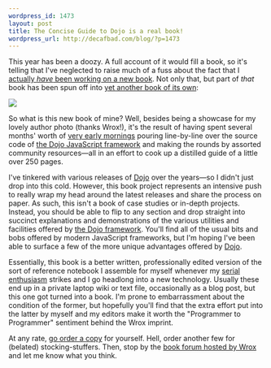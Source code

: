 ```yaml
--- 
wordpress_id: 1473
layout: post
title: The Concise Guide to Dojo is a real book!
wordpress_url: http://decafbad.com/blog/?p=1473
---
```

This year has been a doozy.  A full account of it would fill a book, so it's telling that I've neglected to raise much of a fuss about the fact that I [actually *have* been working on a new book][profjs].  Not only that, but part of *that* book has been spun off into [yet another book of its own][dojobook]:

<a href="http://www.flickr.com/photos/deusx/3119942359/"><img src="http://farm4.static.flickr.com/3117/3119942359_9e5b32fa13.jpg?v=0"></a>

So what is this new book of mine?  Well, besides being a showcase for my lovely author photo (thanks Wrox!), it's the result of having spent several months' worth of [very early mornings][early] pouring line-by-line over the source code of [the Dojo JavaScript framework][dojo] and making the rounds by assorted community resources—all in an effort to cook up a distilled guide of a little over 250 pages.  

I've tinkered with various releases of [Dojo][dojo] over the years—so I didn't just drop into this cold.  However, this book project represents an intensive push to really wrap my head around the latest releases and share the process on paper.  As such, this isn't a book of case studies or in-depth projects.  Instead, you should be able to flip to any section and drop straight into succinct explanations and demonstrations of the various utilities and facilities offered by [the Dojo framework][dojo].  You'll find all of the usual bits and bobs offered by modern JavaScript frameworks, but I'm hoping I've been able to surface a few of the more unique advantages offered by [Dojo][dojo].

Essentially, this book is a better written, professionally edited version of the sort of reference notebook I assemble for myself whenever my [serial enthusiasm][se] strikes and I go headlong into a new technology.  Usually these end up in a private laptop wiki or text file, occasionally as a blog post, but this one got turned into a book.  I'm prone to embarrassment about the condition of the former, but hopefully you'll find that the extra effort put into the latter by myself and my editors make it worth the "Programmer to Programmer" sentiment behind the Wrox imprint.

At any rate, [go order a copy][dojobook] for yourself.  Hell, order another few for (belated) stocking-stuffers.  Then, stop by the [book forum hosted by Wrox][forum] and let me know what you think.

[early]: http://twitter.com/lmorchard/status/744700442
[forum]: http://p2p.wrox.com/book-concise-guide-dojo-isbn-978-0-470-45202-8-431/
[se]: http://decafbad.com/blog/2006/05/26/confessions-of-a-serial-enthusiast
[profjs]: http://www.amazon.com/gp/product/047038459X?ie=UTF8&tag=0xdecafbad01-20&linkCode=as2&camp=1789&c%0D%0Areative=9325&creativeASIN=047038459X
[dojobook]: http://www.amazon.com/gp/product/0470452021?ie=UTF8&tag=0xdecafbad01-20&linkCode=as2&camp=1789&c%0D%0Areative=9325&creativeASIN=0470452021
[dojo]: http://dojotoolkit.org/
